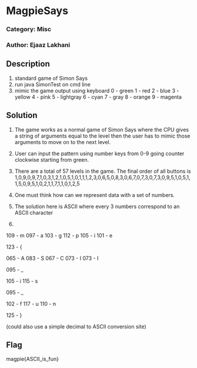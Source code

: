 # MagpieSays
### Category: Misc
### Author: Ejaaz Lakhani 

## Description
1) standard game of Simon Says 
2) run java SimonTest on cmd line
3) mimic the game output using keyboard
	0 - green
	1 - red
	2 - blue
	3 - yellow
	4 - pink
	5 - lightgray
	6 - cyan
	7 - gray
	8 - orange
	9 - magenta  


## Solution
1) The game works as a normal game of Simon Says where the CPU gives a string of arguments equal to the level then the user has to mimic those arguments to move on to the next level. 

2) User can input the pattern using number keys from 0-9 going counter clockwise starting from green. 

3) There are a total of 57 levels in the game. The final order of all buttons is 
1,0,9,0,9,7,1,0,3,1,2,1,0,5,1,0,1,1,1,2,3,0,6,5,0,8,3,0,6,7,0,7,3,0,7,3,0,9,5,1,0,5,1,1,5,0,9,5,1,0,2,1,1,7,1,1,0,1,2,5

4) One must think how can we represent data with a set of numbers. 

5) The solution here is ASCII where every 3 numbers correspond to an ASCII character 

6) 

109 - m
097 - a
103 - g	
112 - p
105 - i
101 - e

123 - {

065 - A
083 - S
067 - C
073 - I
073 - I

095 - _

105 - i
115 - s

095 - _

102 - f
117 - u
110 - n

125 - }

(could also use a simple decimal to ASCII conversion site) 

## Flag

magpie{ASCII_is_fun}
